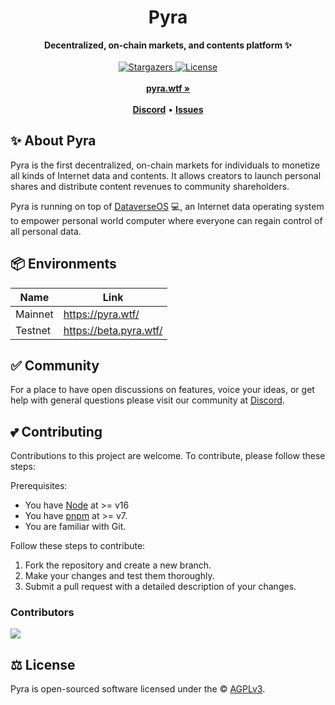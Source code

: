 <div align="center">
    <h1>Pyra</h1>
    <strong>Decentralized, on-chain markets, and contents platform ✨</strong>
</div>
<br>
<div align="center">
    <a href="https://github.com/pyra-marketplace/pyra-app/stargazers">
        <img src="https://img.shields.io/github/stars/pyra-marketplace/pyra-app?label=Stars&logo=github" alt="Stargazers">
    </a>
    <a href="https://github.com/pyra-marketplace/pyra-app/blob/main/LICENSE">
        <img src="https://img.shields.io/github/license/pyra-marketplace/pyra-app?label=Licence" alt="License">
    </a>
</div>
<div align="center">
    <br>
    <a href="https://pyra.wtf/"><b>pyra.wtf »</b></a>
    <br><br>
    <a href="https://discord.com/invite/9p8eU3uT6U"><b>Discord</b></a>
    •
    <a href="https://github.com/pyra-marketplace/pyra-app/issues/new"><b>Issues</b></a>
</div>

## ✨ About Pyra

Pyra is the first decentralized, on-chain markets for individuals to monetize all kinds of Internet data and contents. It allows creators to launch personal shares and distribute content revenues to community shareholders.

Pyra is running on top of [DataverseOS](https://dataverse-os.com/) 💻, an Internet data operating system to empower personal world computer where everyone can regain control of all personal data.


## 📦 Environments

| Name    | Link                    |
| ------- | ----------------------- |
| Mainnet | https://pyra.wtf/       |
| Testnet | https://beta.pyra.wtf/  |

## ✅ Community

For a place to have open discussions on features, voice your ideas, or get help with general questions please visit our community at [Discord](https://discord.com/invite/9p8eU3uT6U).

## 💕 Contributing

Contributions to this project are welcome. To contribute, please follow these steps:

Prerequisites:

- You have [Node](https://nodejs.org/en/) at >= v16
- You have [pnpm](https://pnpm.io/) at >= v7.
- You are familiar with Git.

Follow these steps to contribute:

1. Fork the repository and create a new branch.
2. Make your changes and test them thoroughly.
3. Submit a pull request with a detailed description of your changes.

### Contributors

<a href="https://github.com/pyra-marketplace/pyra-app/graphs/contributors">
  <img src="https://contrib.rocks/image?repo=pyra-marketplace/pyra-app" />
</a>

## ⚖️ License

Pyra is open-sourced software licensed under the © [AGPLv3](LICENSE).